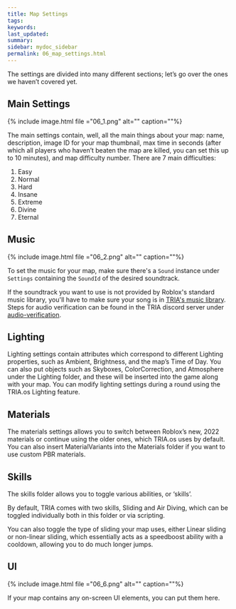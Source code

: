 ```yaml
---
title: Map Settings
tags: 
keywords: 
last_updated: 
summary: 
sidebar: mydoc_sidebar
permalink: 06_map_settings.html
---
```


The settings are divided into many different sections; let’s go over the ones we haven’t covered yet.

## Main Settings
{% include image.html file ="06_1.png" alt="" caption=""%}

The main settings contain, well, all the main things about your map: name, description, image ID for your map thumbnail, max time in seconds (after which all players who haven’t beaten the map are killed, you can set this up to 10 minutes), and map difficulty number. There are 7 main difficulties:

1. Easy
2. Normal
3. Hard
4. Insane
5. Extreme
6. Divine
7. Eternal

## Music
{% include image.html file ="06_2.png" alt="" caption=""%}

To set the music for your map, make sure there's a `Sound` instance under `Settings` containing the `SoundId` of the desired soundtrack.

If the soundtrack you want to use is not provided by Roblox's standard music library, you'll have to make sure your song is in [TRIA's music library](https://discord.com/channels/565208753914249256/951813104486973490). Steps for audio verification can be found in the TRIA discord server under [audio-verification](https://discord.com/channels/565208753914249256/1047094425911828490).

## Lighting
Lighting settings contain attributes which correspond to different Lighting properties, such as Ambient, Brightness, and the map’s Time of Day. You can also put objects such as Skyboxes, ColorCorrection, and Atmosphere under the Lighting folder, and these will be inserted into the game along with your map. You can modify lighting settings during a round using the TRIA.os Lighting feature.

## Materials
The materials settings allows you to switch between Roblox’s new, 2022 materials or continue using the older ones, which TRIA.os uses by default. You can also insert MaterialVariants into the Materials folder if you want to use custom PBR materials.

## Skills
The skills folder allows you to toggle various abilities, or ‘skills’. 

By default, TRIA comes with two skills, Sliding and Air Diving, which can be toggled individually both in this folder or via scripting. 

You can also toggle the type of sliding your map uses, either Linear sliding or non-linear sliding, which essentially acts as a speedboost ability with a cooldown, allowing you to do much longer jumps.

## UI
{% include image.html file ="06_6.png" alt="" caption=""%}

If your map contains any on-screen UI elements, you can put them here.